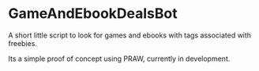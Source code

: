 # GameAndEbookDealsBot
A short little script to look for games and ebooks with tags associated with freebies.

Its a simple proof of concept using PRAW, currently in development.
